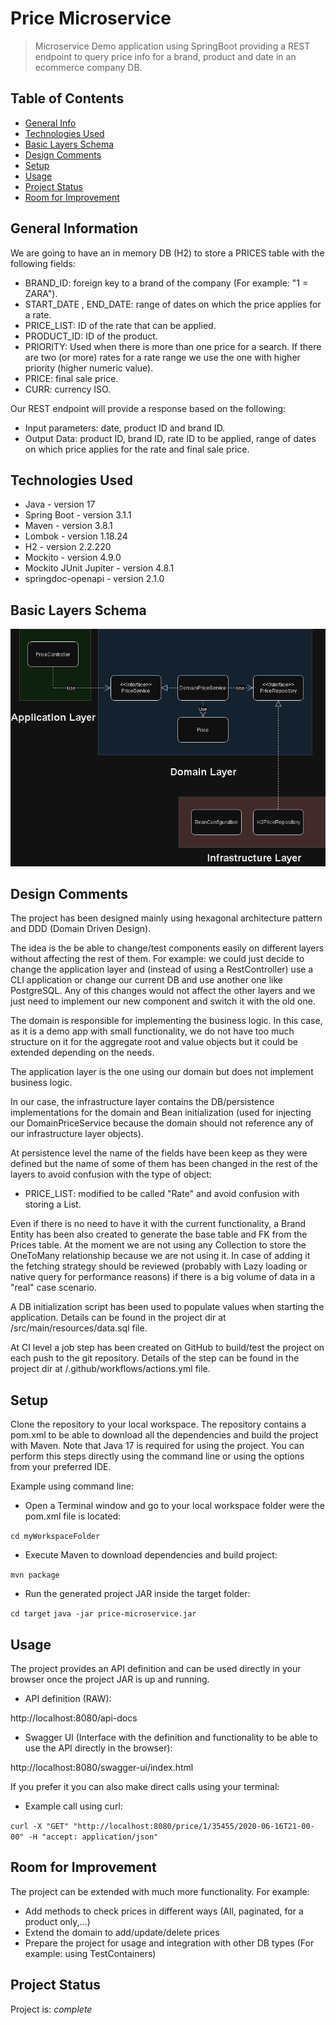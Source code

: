 # Price Microservice

> Microservice Demo application using SpringBoot providing a REST endpoint to query price info for a brand, product and
> date in an ecommerce company DB.

## Table of Contents

* [General Info](#general-information)
* [Technologies Used](#technologies-used)
* [Basic Layers Schema](#basic-layers-schema)
* [Design Comments](#design-comments)
* [Setup](#setup)
* [Usage](#usage)
* [Project Status](#project-status)
* [Room for Improvement](#room-for-improvement)

## General Information

We are going to have an in memory DB (H2) to store a PRICES table with the following fields:

- BRAND_ID: foreign key to a brand of the company (For example: "1 = ZARA").
- START_DATE , END_DATE: range of dates on which the price applies for a rate.
- PRICE_LIST: ID of the rate that can be applied.
- PRODUCT_ID: ID of the product.
- PRIORITY: Used when there is more than one price for a search. If there are two (or more) rates for a rate range we
  use the one with higher priority (higher numeric value).
- PRICE: final sale price.
- CURR: currency ISO.

Our REST endpoint will provide a response based on the following:

- Input parameters: date, product ID and brand ID.
- Output Data: product ID, brand ID, rate ID to be applied, range of dates on which price applies for the rate and final
  sale price.

## Technologies Used

- Java - version 17
- Spring Boot - version 3.1.1
- Maven - version 3.8.1
- Lombok - version 1.18.24
- H2 - version 2.2.220
- Mockito - version 4.9.0
- Mockito JUnit Jupiter - version 4.8.1
- springdoc-openapi - version 2.1.0

## Basic Layers Schema

![Basic Layers Schema](./img/Basic_layers_schema.png)

## Design Comments

The project has been designed mainly using hexagonal architecture pattern and DDD (Domain Driven Design).

The idea is the be able to change/test components easily on different layers without affecting the rest of them.
For example: we could just decide to change the application layer and (instead of using a RestController) use a CLI
application
or change our current DB and use another one like PostgreSQL. Any of this changes would not affect the other layers and
we just
need to implement our new component and switch it with the old one.

The domain is responsible for implementing the business logic. In this case, as it is a demo app with small
functionality, we do
not have too much structure on it for the aggregate root and value objects but it could be extended depending on the
needs.

The application layer is the one using our domain but does not implement business logic.

In our case, the infrastructure layer contains the DB/persistence implementations for the domain and Bean
initialization (used
for injecting our DomainPriceService because the domain should not reference any of our infrastructure layer objects).

At persistence level the name of the fields have been keep as they were defined but the name of some of them has been
changed
in the rest of the layers to avoid confusion with the type of object:

- PRICE_LIST: modified to be called "Rate" and avoid confusion with storing a List<Something>.

Even if there is no need to have it with the current functionality, a Brand Entity has been also created to generate the
base
table and FK from the Prices table. At the moment we are not using any Collection to store the OneToMany relationship
because we
are not using it. In case of adding it the fetching strategy should be reviewed (probably with Lazy loading or native
query for performance reasons) if there is
a
big volume of data in a "real" case scenario.

A DB initialization script has been used to populate values when starting the application. Details can be found in the
project dir
at /src/main/resources/data.sql file.

At CI level a job step has been created on GitHub to build/test the project on each push to the git repository. Details
of the step
can be found in the project dir at /.github/workflows/actions.yml file.

## Setup

Clone the repository to your local workspace.
The repository contains a pom.xml to be able to download all the dependencies and build the project with Maven.
Note that Java 17 is required for using the project.
You can perform this steps directly using the command line or using the options from your preferred IDE.

Example using command line:

- Open a Terminal window and go to your local workspace folder were the pom.xml file is located:

`cd myWorkspaceFolder`

- Execute Maven to download dependencies and build project:

`mvn package`

- Run the generated project JAR inside the target folder:

`cd target`
`java -jar price-microservice.jar`

## Usage

The project provides an API definition and can be used directly in your browser once the project JAR is up and
running.

- API definition (RAW):

http://localhost:8080/api-docs

- Swagger UI (Interface with the definition and functionality to be able to use the API directly in the browser):

http://localhost:8080/swagger-ui/index.html

If you prefer it you can also make direct calls using your terminal:

- Example call using curl:

`curl -X "GET" "http://localhost:8080/price/1/35455/2020-06-16T21-00-00" -H "accept: application/json"`

## Room for Improvement

The project can be extended with much more functionality. For example:

- Add methods to check prices in different ways (All, paginated, for a product only,...)
- Extend the domain to add/update/delete prices
- Prepare the project for usage and integration with other DB types (For example: using TestContainers)

## Project Status

Project is: _complete_
